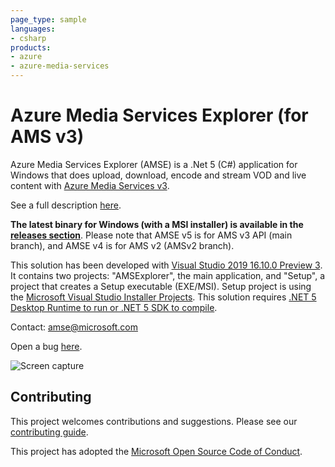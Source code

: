 ```yaml
---
page_type: sample
languages:
- csharp
products:
- azure
- azure-media-services
---
```


# Azure Media Services Explorer (for AMS v3)

Azure Media Services Explorer (AMSE) is a .Net 5 (C#) application for Windows that does upload, download, encode and stream VOD and live content with [Azure Media Services v3](https://azure.microsoft.com/en-us/services/media-services/).

See a full description [here](http://azure.microsoft.com/blog/2014/10/08/managing-media-workflows-with-the-new-azure-media-services-explorer-tool).

**The latest binary for Windows (with a MSI installer) is available in the [releases section](https://github.com/Azure/Azure-Media-Services-Explorer/releases)**. Please note that AMSE v5 is for AMS v3 API (main branch), and AMSE v4 is for AMS v2 (AMSv2 branch).

This solution has been developed with [Visual Studio 2019 16.10.0 Preview 3](https://visualstudio.microsoft.com/vs/preview/). It contains two projects: "AMSExplorer", the main application, and "Setup", a project that creates a Setup executable (EXE/MSI). Setup project is using the [Microsoft Visual Studio Installer Projects](https://marketplace.visualstudio.com/items?itemName=VisualStudioClient.MicrosoftVisualStudio2017InstallerProjects).
This solution requires [.NET 5 Desktop Runtime to run or .NET 5 SDK to compile](https://dotnet.microsoft.com/download/dotnet/5.0).

Contact: amse@microsoft.com

Open a bug [here](https://github.com/Azure/Azure-Media-Services-Explorer/issues/new).

![Screen capture](https://user-images.githubusercontent.com/8104205/116678834-17935c80-a9aa-11eb-9419-6c79de82b8ca.png)

## Contributing

This project welcomes contributions and suggestions. Please see our [contributing guide](CONTRIBUTING.md).

This project has adopted the [Microsoft Open Source Code of Conduct](CODE_OF_CONDUCT.md).
